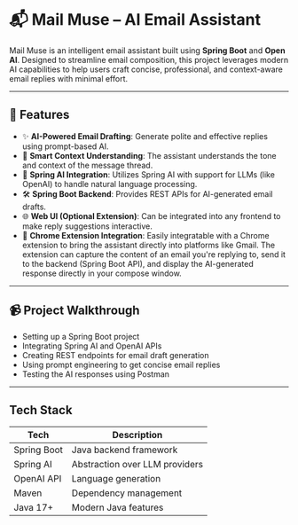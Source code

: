 # 📬 Mail Muse – AI Email Assistant

Mail Muse is an intelligent email assistant built using **Spring Boot** and **Open AI**. Designed to streamline email composition, this project leverages modern AI capabilities to help users craft concise, professional, and context-aware email replies with minimal effort.

---

## 🚀 Features

- ✨ **AI-Powered Email Drafting**: Generate polite and effective replies using prompt-based AI.
- 📧 **Smart Context Understanding**: The assistant understands the tone and context of the message thread.
- 🧠 **Spring AI Integration**: Utilizes Spring AI with support for LLMs (like OpenAI) to handle natural language processing.
- 🛠️ **Spring Boot Backend**: Provides REST APIs for AI-generated email drafts.
- 🌐 **Web UI (Optional Extension)**: Can be integrated into any frontend to make reply suggestions interactive.
- 🧩 **Chrome Extension Integration**: Easily integratable with a Chrome extension to bring the assistant directly into platforms like Gmail.
The extension can capture the content of an email you're replying to, send it to the backend (Spring Boot API), and display the AI-generated response directly in your compose window.

---

## 📹 Project Walkthrough

- Setting up a Spring Boot project
- Integrating Spring AI and OpenAI APIs
- Creating REST endpoints for email draft generation
- Using prompt engineering to get concise email replies
- Testing the AI responses using Postman

---

## Tech Stack

| Tech         | Description                     |
|--------------|---------------------------------|
| Spring Boot  | Java backend framework          |
| Spring AI    | Abstraction over LLM providers  |
| OpenAI API   | Language generation             |
| Maven        | Dependency management           |
| Java 17+     | Modern Java features            |


